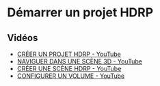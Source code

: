 # Démarrer un projet HDRP


## Vidéos

* [CRÉER UN PROJET HDRP - YouTube](https://www.youtube.com/watch?v=KMXLEhKS2tE)
* [NAVIGUER DANS UNE SCÈNE 3D - YouTube](https://www.youtube.com/watch?v=e6nFYspV6-k)
* [CRÉER UNE SCÈNE HDRP - YouTube](https://www.youtube.com/watch?v=FYRo0xGWeXQ)
* [CONFIGURER UN VOLUME - YouTube](https://www.youtube.com/watch?v=Uad-MLHjY_Y)
